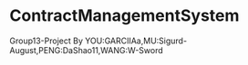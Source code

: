 # ContractManagementSystem
Group13-Project
By YOU:GARCIIAa,MU:Sigurd-August,PENG:DaShao11,WANG:W-Sword
